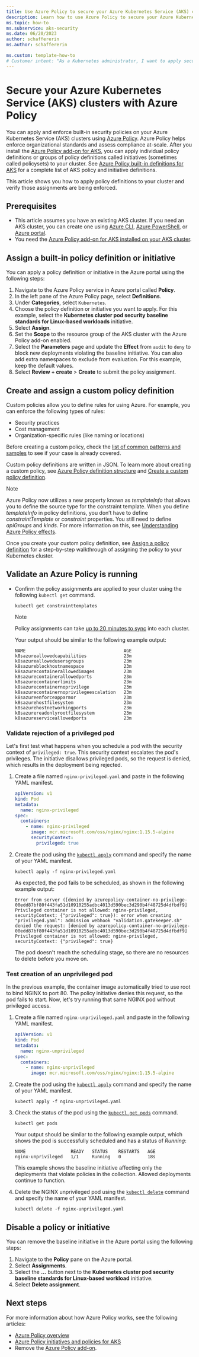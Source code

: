 ```yaml
---
title: Use Azure Policy to secure your Azure Kubernetes Service (AKS) clusters
description: Learn how to use Azure Policy to secure your Azure Kubernetes Service (AKS) clusters.
ms.topic: how-to
ms.subservice: aks-security
ms.date: 06/20/2023
author: schaffererin
ms.author: schaffererin

ms.custom: template-how-to
# Customer intent: "As a Kubernetes administrator, I want to apply security policies to my AKS clusters using Azure Policy, so that I can enforce organizational standards and ensure compliance across my container deployments."
---
```


# Secure your Azure Kubernetes Service (AKS) clusters with Azure Policy

You can apply and enforce built-in security policies on your Azure Kubernetes Service (AKS) clusters using [Azure Policy][azure-policy]. Azure Policy helps enforce organizational standards and assess compliance at-scale. After you install the [Azure Policy add-on for AKS][kubernetes-policy-reference], you can apply individual policy definitions or groups of policy definitions called initiatives (sometimes called policysets) to your cluster. See [Azure Policy built-in definitions for AKS][aks-policies] for a complete list of AKS policy and initiative definitions.

This article shows you how to apply policy definitions to your cluster and verify those assignments are being enforced.

## Prerequisites

- This article assumes you have an existing AKS cluster. If you need an AKS cluster, you can create one using [Azure CLI][aks-quickstart-cli], [Azure PowerShell][aks-quickstart-powershell], or [Azure portal][aks-quickstart-portal].
- You need the [Azure Policy add-on for AKS installed on your AKS cluster][azure-policy-addon].

## Assign a built-in policy definition or initiative

You can apply a policy definition or initiative in the Azure portal using the following steps:

1. Navigate to the Azure Policy service in Azure portal called **Policy**.
1. In the left pane of the Azure Policy page, select **Definitions**.
1. Under **Categories**, select `Kubernetes`.
1. Choose the policy definition or initiative you want to apply. For this example, select the **Kubernetes cluster pod security baseline standards for Linux-based workloads** initiative.
1. Select **Assign**.
1. Set the **Scope** to the resource group of the AKS cluster with the Azure Policy add-on enabled.
1. Select the **Parameters** page and update the **Effect** from `audit` to `deny` to block new deployments violating the baseline initiative. You can also add extra namespaces to exclude from evaluation. For this example, keep the default values.
1. Select **Review + create** > **Create** to submit the policy assignment.

## Create and assign a custom policy definition

Custom policies allow you to define rules for using Azure. For example, you can enforce the following types of rules:

- Security practices
- Cost management
- Organization-specific rules (like naming or locations)

Before creating a custom policy, check the [list of common patterns and samples][azure-policy-samples] to see if your case is already covered.

Custom policy definitions are written in JSON. To learn more about creating a custom policy, see [Azure Policy definition structure][azure-policy-definition-structure] and [Create a custom policy definition][custom-policy-tutorial-create].

> [!NOTE]
> Azure Policy now utilizes a new property known as *templateInfo* that allows you to define the source type for the constraint template. When you define *templateInfo* in policy definitions, you don’t have to define *constraintTemplate* or *constraint* properties. You still need to define *apiGroups* and *kinds*. For more information on this, see [Understanding Azure Policy effects][azure-policy-effects-audit].

Once you create your custom policy definition, see [Assign a policy definition][custom-policy-tutorial-assign] for a step-by-step walkthrough of assigning the policy to your Kubernetes cluster.

## Validate an Azure Policy is running

- Confirm the policy assignments are applied to your cluster using the following `kubectl get` command.

    ```azurecli-interactive
    kubectl get constrainttemplates
    ```

    > [!NOTE]
    > Policy assignments can take [up to 20 minutes to sync][azure-policy-assign-policy] into each cluster.

    Your output should be similar to the following example output:

    ```output
    NAME                                     AGE
    k8sazureallowedcapabilities              23m
    k8sazureallowedusersgroups               23m
    k8sazureblockhostnamespace               23m
    k8sazurecontainerallowedimages           23m
    k8sazurecontainerallowedports            23m
    k8sazurecontainerlimits                  23m
    k8sazurecontainernoprivilege             23m
    k8sazurecontainernoprivilegeescalation   23m
    k8sazureenforceapparmor                  23m
    k8sazurehostfilesystem                   23m
    k8sazurehostnetworkingports              23m
    k8sazurereadonlyrootfilesystem           23m
    k8sazureserviceallowedports              23m
    ```

### Validate rejection of a privileged pod

Let's first test what happens when you schedule a pod with the security context of `privileged: true`. This security context escalates the pod's privileges. The initiative disallows privileged pods, so the request is denied, which results in the deployment being rejected.

1. Create a file named `nginx-privileged.yaml` and paste in the following YAML manifest.

    ```yaml
    apiVersion: v1
    kind: Pod
    metadata:
      name: nginx-privileged
    spec:
      containers:
        - name: nginx-privileged
          image: mcr.microsoft.com/oss/nginx/nginx:1.15.5-alpine
          securityContext:
            privileged: true
    ```

2. Create the pod using the [`kubectl apply`][kubectl-apply] command and specify the name of your YAML manifest.

    ```azurecli-interactive
    kubectl apply -f nginx-privileged.yaml
    ```

    As expected, the pod fails to be scheduled, as shown in the following example output:

    ```output
    Error from server ([denied by azurepolicy-container-no-privilege-00edd87bf80f443fa51d10910255adbc4013d590bec3d290b4f48725d4dfbdf9] Privileged container is not allowed: nginx-privileged, securityContext: {"privileged": true}): error when creating "privileged.yaml": admission webhook "validation.gatekeeper.sh" denied the request: [denied by azurepolicy-container-no-privilege-00edd87bf80f443fa51d10910255adbc4013d590bec3d290b4f48725d4dfbdf9] Privileged container is not allowed: nginx-privileged, securityContext: {"privileged": true}
    ```

    The pod doesn't reach the scheduling stage, so there are no resources to delete before you move on.

### Test creation of an unprivileged pod

In the previous example, the container image automatically tried to use root to bind NGINX to port 80. The policy initiative denies this request, so the pod fails to start. Now, let's try running that same NGINX pod without privileged access.

1. Create a file named `nginx-unprivileged.yaml` and paste in the following YAML manifest.

    ```yaml
    apiVersion: v1
    kind: Pod
    metadata:
      name: nginx-unprivileged
    spec:
      containers:
        - name: nginx-unprivileged
          image: mcr.microsoft.com/oss/nginx/nginx:1.15.5-alpine
    ```

2. Create the pod using the [`kubectl apply`][kubectl-apply] command and specify the name of your YAML manifest.

    ```azurecli-interactive
    kubectl apply -f nginx-unprivileged.yaml
    ```

3. Check the status of the pod using the [`kubectl get pods`][kubectl-get] command.

    ```azurecli-interactive
    kubectl get pods
    ```

    Your output should be similar to the following example output, which shows the pod is successfully scheduled and has a status of *Running*:

    ```output
    NAME                 READY   STATUS    RESTARTS   AGE
    nginx-unprivileged   1/1     Running   0          18s
    ```

    This example shows the baseline initiative affecting only the deployments that violate policies in the collection. Allowed deployments continue to function.

4. Delete the NGINX unprivileged pod using the [`kubectl delete`][kubectl-delete] command and specify the name of your YAML manifest.

    ```azurecli-interactive
    kubectl delete -f nginx-unprivileged.yaml
    ```

## Disable a policy or initiative

You can remove the baseline initiative in the Azure portal using the following steps:

1. Navigate to the **Policy** pane on the Azure portal.
2. Select **Assignments**.
3. Select the **...** button next to the **Kubernetes cluster pod security baseline standards for Linux-based workload** initiative.
4. Select **Delete assignment**.

## Next steps

For more information about how Azure Policy works, see the following articles:

- [Azure Policy overview][azure-policy]
- [Azure Policy initiatives and policies for AKS][aks-policies]
- Remove the [Azure Policy add-on][azure-policy-addon-remove].

<!-- LINKS - external -->
[kubectl-apply]: https://kubernetes.io/docs/reference/generated/kubectl/kubectl-commands#apply
[kubectl-delete]: https://kubernetes.io/docs/reference/generated/kubectl/kubectl-commands#delete
[kubectl-get]: https://kubernetes.io/docs/reference/generated/kubectl/kubectl-commands#get

<!-- LINKS - internal -->
[aks-policies]: policy-reference.md
[aks-quickstart-cli]: ./learn/quick-kubernetes-deploy-cli.md
[aks-quickstart-portal]: ./learn/quick-kubernetes-deploy-portal.md
[aks-quickstart-powershell]: ./learn/quick-kubernetes-deploy-powershell.md
[azure-policy]: /azure/governance/policy/overview
[azure-policy-addon]: /azure/governance/policy/concepts/policy-for-kubernetes#install-azure-policy-add-on-for-aks
[azure-policy-addon-remove]: /azure/governance/policy/concepts/policy-for-kubernetes#remove-the-add-on-from-aks
[azure-policy-assign-policy]: /azure/governance/policy/concepts/policy-for-kubernetes#assign-a-policy-definition
[kubernetes-policy-reference]: /azure/governance/policy/concepts/policy-for-kubernetes
[azure-policy-effects-audit]: /azure/governance/policy/concepts/effects#audit-properties
[custom-policy-tutorial-create]: /azure/governance/policy/tutorials/create-custom-policy-definition
[custom-policy-tutorial-assign]: /azure/governance/policy/concepts/policy-for-kubernetes#assign-a-policy-definition
[azure-policy-samples]: /azure/governance/policy/samples/
[azure-policy-definition-structure]: /azure/governance/policy/concepts/definition-structure

